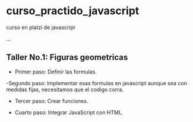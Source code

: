 # curso_practido_javascript
curso en platzi de javascripr

...

## Taller No.1: Figuras geometricas

- Primer paso: Definir las formulas.

-Segundo paso: Implementar esas formulas en javascript aunque sea con medidas fijas, necesitamos que el codigo corra.

- Tercer paso: Crear funciones.

- Cuarto paso: Integrar JavaScript con HTML.
